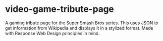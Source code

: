 # video-game-tribute-page
A gaming tribute page for the Super Smash Bros series. This uses JSON to get information from Wikipedia and displays it in a stylized format. Made with Response Web Design principles in mind.
